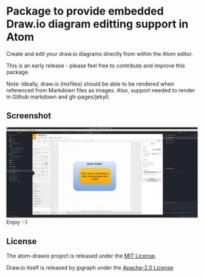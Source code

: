 # Package to provide embedded Draw.io diagram editting support in Atom

Create and edit your draw.io diagrams directly from within the Atom editor.

This is an early release - please feel free to contribute and improve this
package.

Note:
Ideally, draw.io (mxfiles) should be able to be rendered when referenced
from Markdown files as images.  Also, support needed to render in Github markdown
and gh-pages/jekyll.

## Screenshot
![Screenshot](screenshot.jpg)
Enjoy :-)

## License

The atom-drawio project is released under the [MIT License](LICENSE).

Draw.io itself is released by jpgraph under the [Apache-2.0 License](https://github.com/jgraph/drawio/blob/master/LICENSE)
